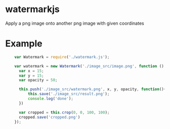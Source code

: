 # watermarkjs

Apply a png image onto another png image with given coordinates

# Example

```javascript
    var Watermark = require('./watermark.js');

    var watermark = new Watermark('./image_src/image.png', function () {
      var x = 15;
      var y = 15;
      var opacity = 50;

      this.push('./image_src/watermark.png', x, y, opacity, function(){
          this.save('./image_src/result.png');
          console.log('done');
      })

      var cropped = this.crop(0, 0, 100, 100);
      cropped.save('cropped.png')
    });

```
